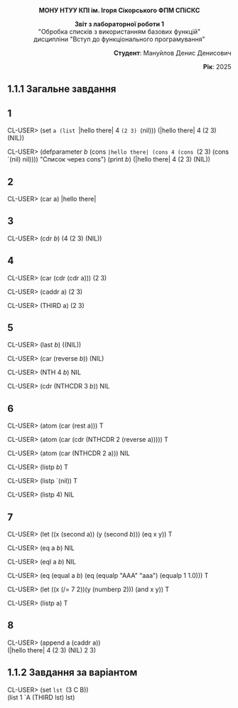 <p align="center"><b>МОНУ НТУУ КПІ ім. Ігоря Сікорського ФПМ СПіСКС</b></p>

<p align="center">
<b>Звіт з лабораторної роботи 1</b><br/>
"Обробка списків з використанням базових функцій"<br/>
дисципліни "Вступ до функціонального програмування"
</p>

<p align="right"><b>Студент</b>: Мануйлов Денис Денисович</p>
<p align="right"><b>Рік</b>: 2025</p>

## 1.1.1 Загальне завдання
## 1
CL-USER> (set `a (list `|hello there| 4 `(2 3) `(nil)))
(|hello there| 4 (2 3) (NIL))

CL-USER> (defparameter *b* (cons `|hello there| (cons 4 (cons `(2 3) (cons `(nil) nil)))) "Список через cons")
(print *b*)
(|hello there| 4 (2 3) (NIL)) 

## 2
CL-USER> (car a)
|hello there|

## 3
CL-USER> (cdr *b*)
(4 (2 3) (NIL))

## 4
CL-USER> (car (cdr (cdr a)))
(2 3)

CL-USER> (caddr a)
(2 3)

CL-USER> (THIRD a)
(2 3)

## 5
CL-USER> (last *b*)
((NIL))

CL-USER> (car (reverse *b*))
(NIL)

CL-USER> (NTH 4 *b*)
NIL

CL-USER> (cdr (NTHCDR 3 *b*))
NIL

## 6
CL-USER> (atom (car (rest a)))
T

CL-USER> (atom (car (cdr (NTHCDR 2 (reverse a)))))
T

CL-USER> (atom (car (NTHCDR 2 a)))
NIL

CL-USER> (listp *b*)
T

CL-USER> (listp `(nil))
T

CL-USER> (listp 4)
NIL

## 7
CL-USER> (let ((x (second a)) (y (second *b*))) (eq x y)) 
T

CL-USER> (eq a *b*) 
NIL

CL-USER> (eql a *b*) 
NIL

CL-USER> (eq (equal a *b*) (eq (equalp "AAA" "aaa") (equalp 1 1.0)))
T

CL-USER> (let ((x (/= 7 2))(y (numberp 2))) (and x y))
T

CL-USER> (listp a)
T

## 8
CL-USER> (append a (caddr a))  
(|hello there| 4 (2 3) (NIL) 2 3)  


## 1.1.2 Завдання за варіантом  
CL-USER> (set `lst `(3 C B))  
(list 1 `A (THIRD lst) lst)  
